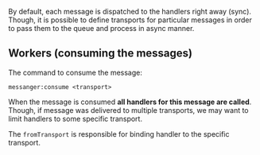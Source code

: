 
By default, each message is dispatched to the handlers right away (sync). Though, it is possible to define transports for particular messages in order to pass them to the queue and process in async manner.

## Workers (consuming the messages)

The command to consume the message:

`messanger:consume <transport>`

When the message is consumed **all handlers for this message are called**. Though, if message was delivered to multiple transports, we may want to limit handlers to some specific transport.

The `fromTransport` is responsible for binding handler to the specific transport.
